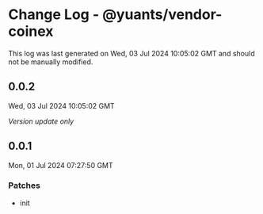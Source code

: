 # Change Log - @yuants/vendor-coinex

This log was last generated on Wed, 03 Jul 2024 10:05:02 GMT and should not be manually modified.

## 0.0.2
Wed, 03 Jul 2024 10:05:02 GMT

_Version update only_

## 0.0.1
Mon, 01 Jul 2024 07:27:50 GMT

### Patches

- init


